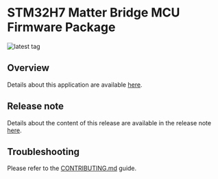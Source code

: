 # STM32H7 Matter Bridge MCU Firmware Package

![latest tag](https://img.shields.io/github/v/tag/stm32-hotspot/stm32h7-matter-bridge.svg?color=brightgreen)

## Overview

Details about this application are available [here](https://htmlpreview.github.io/?https://github.com/stm32-hotspot/stm32h7-matter-bridge/blob/main/Projects/NUCLEO-H753ZI/Applications/Matter/Bridge-App/readme.html).

## Release note

Details about the content of this release are available in the release note [here](https://htmlpreview.github.io/?https://github.com/stm32-hotspot/stm32h7-matter-bridge/blob/main/Release_Notes.html).

## Troubleshooting

Please refer to the [CONTRIBUTING.md](CONTRIBUTING.md) guide.
